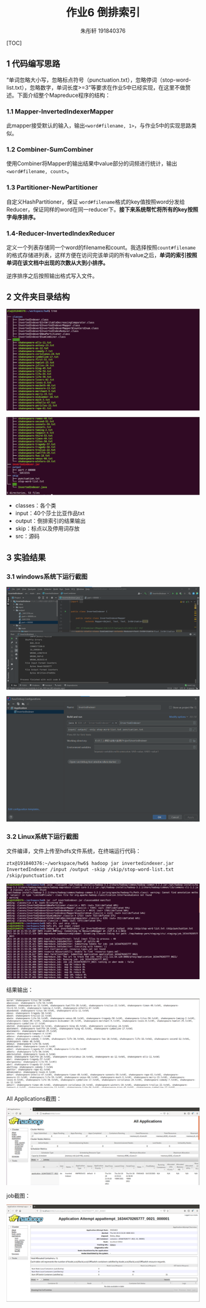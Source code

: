 # <center>作业6  倒排索引</center>

<center>朱彤轩 191840376</center>

[TOC]

## 1 代码编写思路

“单词忽略大小写，忽略标点符号（punctuation.txt），忽略停词（stop-word-list.txt），忽略数字，单词长度>=3”等要求在作业5中已经实现，在这里不做赘述。下面介绍整个Mapreduce程序的结构：

### 1.1 Mapper-InvertedIndexerMapper

此mapper接受默认的输入，输出`<word#filename, 1>`，与作业5中的实现思路类似。

### 1.2 Combiner-SumCombiner

使用Combiner将Mapper的输出结果中value部分的词频进行统计，输出`<word#filename, count>`。

### 1.3 Partitioner-NewPartitioner

自定义HashPartitioner，保证 `word#filename`格式的key值按照word分发给Reducer，保证同样的word在同一reducer下。**接下来系统帮忙将所有的key按照字母序排序。**

### 1.4-Reducer-InvertedIndexReducer

定义一个列表存储同一个word的filename和count。我选择按照`count#filename`的格式存储进列表，这样方便在访问完该单词的所有value之后，**单词的索引按照单词在该文档中出现的次数从大到小排序。**

逆序排序之后按照输出格式写入文件。

## 2 文件夹目录结构

![](picture/pic1.png)

![](picture/pic2.png)

- classes：各个类
- input：40个莎士比亚作品txt
- output：倒排索引的结果输出
- skip：标点以及停用词存放
- src：源码

## 3 实验结果

### 3.1 windows系统下运行截图

![](picture/pic6.png)

![](picture/pic7.png)

### 3.2 Linux系统下运行截图

文件编译，文件上传至hdfs文件系统，在终端运行代码：

```shell
ztx@191840376:~/workspace/hw6$ hadoop jar invertedindexer.jar InvertedIndexer /input /output -skip /skip/stop-word-list.txt /skip/punctuation.txt
```

![](picture/pic8.png)

结果输出：

![](picture/pic5.png)

All Applications截图：

![](picture/pic3.png)

job截图：

![](picture/pic4.png)
